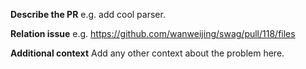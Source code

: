 **Describe the PR**
e.g. add cool parser.

**Relation issue**
e.g. https://github.com/wanweijing/swag/pull/118/files

**Additional context**
Add any other context about the problem here.
